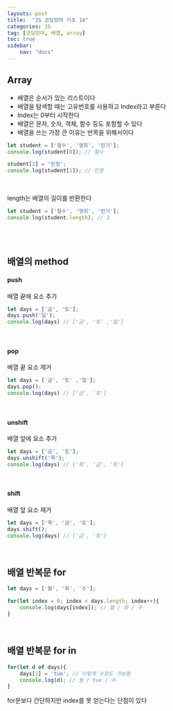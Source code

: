 ```yaml
---
layouts: post
title:  "JS 코딩앙마 기초 14"
categories: JS
tag: [코딩앙마, 배열, array]
toc: true
sidebar:
    nav: "docs"
---
```


## Array

<ul>
<li>배열은 순서가 있는 리스트이다</li>
<li>배열을 탐색할 때는 고유번호를 사용하고 Index라고 부른다</li>
<li>Index는 0부터 시작한다</li>
<li>배열은 문자, 숫자, 객체, 함수 등도 포함할 수 있다</li>
<li>배열을 쓰는 가장 큰 이유는 반목을 위해서이다</li>
</ul>


```js
let student = ['철수', '영희', '민기'];
console.log(student[0]); // 철수

student[1] = '민정';
console.log(student[1]); // 민정
```
<br/>

length는 배열의 길이를 반환한다
```js
let student = ['철수', '영희', '민기'];
console.log(student.length); // 3
```

<br/>
<br/>

## 배열의 method

#### push

배열 끝에 요소 추가
```js
let days = ['금', '토'];
days.push('일'); 
console.log(days) // ['금', '토' ,'일']
```
<br/>

#### pop

배열 끝 요소 제거
```js
let days = ['금', '토' ,'일'];
days.pop(); 
console.log(days) // ['금', '토']
```
<br/>

#### unshift

배열 앞에 요소 추가
```js
let days = ['금', '토'];
days.unshift('목'); 
console.log(days) // ['목', '금', '토']
```
<br/>

#### shift

배열 앞 요소 제거
```js
let days = ['목', '금', '토'];
days.shift(); 
console.log(days) // ['금', '토']
```
<br/>

## 배열 반복문 for

```js
let days = ['월', '화', '수'];

for(let index = 0; index < days.length; index++){
    console.log(days[index]); // 월 / 화 / 수
}
```
<br/>

## 배열 반복문 for in

```js
for(let d of days){
    days[1] = 'tue'; // 이렇게 수정도 가능함
    console.log(d); // 월 / tue / 수
}
```

for문보다 간단하지만 index를 못 얻는다는 단점이 있다